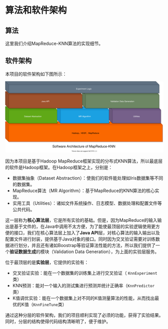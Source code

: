 # 算法和软件架构



## 算法

这里我们介绍MapReduce-KNN算法的实现细节。



## 软件架构

本项目的软件架构如下图所示：

<img src="../figure/项目架构.drawio.svg" style="zoom:50%;" />

因为本项目是基于Hadoop MapReduce框架实现的分布式KNN算法，所以最底层的软件是Hadoop框架。在Hadoop框架之上，分别是：

- 数据集抽象（Dataset Abstraction）：使我们的软件能处理如Iris数据集等不同的数据集。
- MapReduce算法（MR Algorithm）：基于MapReduce的KNN算法的核心实现。
- 实用工具（Utilities）：诸如文件系统操作、日志模型、数据处理和配置文件等公共代码。

这一层称为**核心算法层**，它是所有实验的基础。但是，因为MapReduce的输入输出是基于文件的，在Java中调用不太方便，为了能使最顶层的实验逻辑使用更方便的接口，我们在核心算法层上加入了**Java API**层，对核心算法的输入输出以及配置文件进行封装，提供基于Java对象的接口。同时因为交叉验证需要对训练数据进行划分，并且还有诸如Boostrap等验证算法性能的方法，所以我们提供了一个**验证数据生成**的模块（Validation Data Generation），为上面的实验层服务。

位于最顶层的是**实验层**，它提供的实验有：

- 交叉验证实验：能在一个数据集的训练集上进行交叉验证（ `KnnExperiment`类）
- KNN预测：能对一个输入的测试集进行预测并统计正确率（`KnnPredictor`类）
- K值调优实验：能在一个数据集上对不同的K值测量算法的性能，从而找出最优的K值（`KnnFineTune`类）

通过这种分层的软件架构，我们的项目顺利实现了必须的功能，获得了实验结果。同时，分层的结构使得代码结构清晰明了，便于维护。
